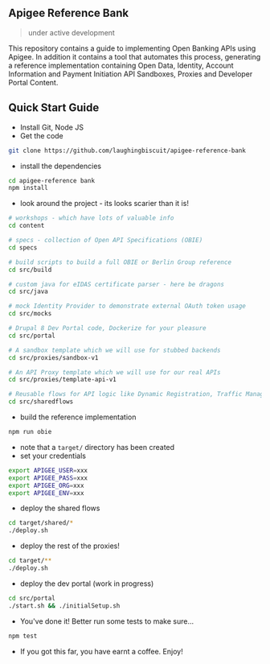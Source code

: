 Apigee Reference Bank
---

> under active development

This repository contains a guide to implementing Open Banking APIs using Apigee. In addition it contains a tool that automates this process, generating a reference implementation containing Open Data, Identity, Account Information and Payment Initiation API Sandboxes, Proxies and Developer Portal Content.


## Quick Start Guide

* Install Git, Node JS
* Get the code
``` bash
git clone https://github.com/laughingbiscuit/apigee-reference-bank
```
* install the dependencies
``` bash
cd apigee-reference bank
npm install
```
* look around the project - its looks scarier than it is!
```bash
# workshops - which have lots of valuable info
cd content

# specs - collection of Open API Specifications (OBIE)
cd specs

# build scripts to build a full OBIE or Berlin Group reference
cd src/build

# custom java for eIDAS certificate parser - here be dragons
cd src/java

# mock Identity Provider to demonstrate external OAuth token usage
cd src/mocks

# Drupal 8 Dev Portal code, Dockerize for your pleasure
cd src/portal

# A sandbox template which we will use for stubbed backends
cd src/proxies/sandbox-v1

# An API Proxy template which we will use for our real APIs
cd src/proxies/template-api-v1

# Reusable flows for API logic like Dynamic Registration, Traffic Management and Token Validation
cd src/sharedflows
```
* build the reference implementation
```bash
npm run obie
```
* note that a `target/` directory has been created
* set your credentials
```bash
export APIGEE_USER=xxx
export APIGEE_PASS=xxx
export APIGEE_ORG=xxx
export APIGEE_ENV=xxx
```
* deploy the shared flows
```bash
cd target/shared/*
./deploy.sh
```
* deploy the rest of the proxies!
```bash
cd target/**
./deploy.sh
```
* deploy the dev portal (work in progress)
```bash
cd src/portal
./start.sh && ./initialSetup.sh
```
* You've done it! Better run some tests to make sure...
```bash
npm test
```
* If you got this far, you have earnt a coffee. Enjoy!

